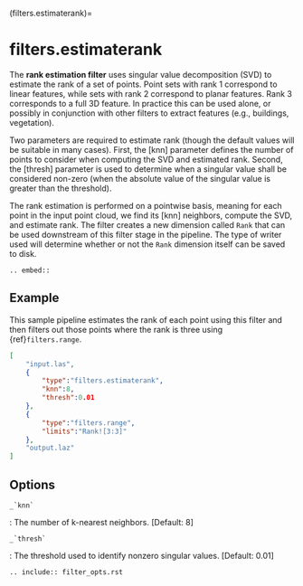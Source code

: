 (filters.estimaterank)=

# filters.estimaterank

The **rank estimation filter** uses singular value decomposition (SVD) to
estimate the rank of a set of points. Point sets with rank 1 correspond
to linear features, while sets with rank 2 correspond to planar features.
Rank 3 corresponds to a full 3D feature. In practice this can be used alone, or
possibly in conjunction with other filters to extract features (e.g.,
buildings, vegetation).

Two parameters are required to estimate rank (though the default values will be
suitable in many cases). First, the [knn] parameter defines the number of
points to consider when computing the SVD and estimated rank. Second, the
[thresh] parameter is used to determine when a singular value shall be
considered non-zero (when the absolute value of the singular value is greater
than the threshold).

The rank estimation is performed on a pointwise basis, meaning for each point
in the input point cloud, we find its [knn] neighbors, compute the SVD, and
estimate rank. The filter creates a new dimension called `Rank`
that can be used downstream of this filter stage in the pipeline. The type of
writer used will determine whether or not the `Rank` dimension itself can be
saved to disk.

```{eval-rst}
.. embed::
```

## Example

This sample pipeline estimates the rank of each point using this filter
and then filters out those points where the rank is three using
{ref}`filters.range`.

```json
[
    "input.las",
    {
        "type":"filters.estimaterank",
        "knn":8,
        "thresh":0.01
    },
    {
        "type":"filters.range",
        "limits":"Rank![3:3]"
    },
    "output.laz"
]
```

## Options

`` _`knn` ``

: The number of k-nearest neighbors. \[Default: 8\]

`` _`thresh` ``

: The threshold used to identify nonzero singular values. \[Default: 0.01\]

```{eval-rst}
.. include:: filter_opts.rst
```
